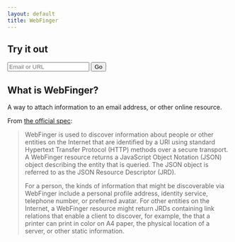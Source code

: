 ```yaml
---
layout: default
title: WebFinger
---
```


## Try it out ##

<form class="lookup" action="http://client.webfinger.net/lookup" method="get">
  <input type="text" name="resource" id="resource" placeholder="Email or URL" />
  <input type="submit" value="Go" />
</form>

## What is WebFinger? ##

A way to attach information to an email address, or other online resource.

From [the official spec](http://tools.ietf.org/html/rfc7033):

> WebFinger is used to discover information about people or other entities on
> the Internet that are identified by a URI using standard Hypertext Transfer
> Protocol (HTTP) methods over a secure transport.  A WebFinger resource
> returns a JavaScript Object Notation (JSON) object describing the entity that
> is queried. The JSON object is referred to as the JSON Resource Descriptor
> (JRD).
>
> For a person, the kinds of information that might be discoverable via
> WebFinger include a personal profile address, identity service, telephone
> number, or preferred avatar.  For other entities on the Internet, a WebFinger
> resource might return JRDs containing link relations that enable a client to
> discover, for example, the that a printer can print in color on A4 paper, the
> physical location of a server, or other static information.
